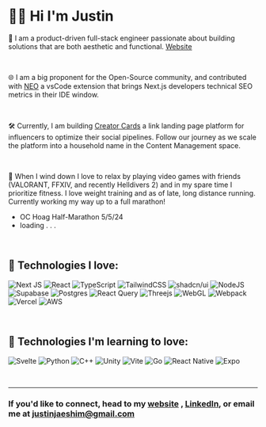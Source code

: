 # 🙇‍♂ Hi I'm Justin 

🌊 I am a product-driven full-stack engineer passionate about building solutions that are both aesthetic and functional. 
 [Website](https://justinshim.com)

<br/>

🌐 I am a big proponent for the Open-Source community, and contributed with [NEO](https://next-metrics.vercel.app) a vsCode extension that brings Next.js developers technical SEO metrics in their IDE window.

<br/>

🛠 Currently, I am building [Creator Cards](https://creatorcards.us/) a link landing page platform for influencers to optimize their social pipelines. Follow our journey as we scale the platform into a household name in the Content Management space.

<br/>

👟 When I wind down I love to relax by playing video games with friends (VALORANT, FFXIV, and recently Helldivers 2) and in my spare time I prioritize fitness. I love weight training and as of late, long distance running. Currently working my way up to a full marathon! 
  - OC Hoag Half-Marathon 5/5/24
  - loading . . .

<br/>

## 💖 Technologies I love:
![Next JS](https://img.shields.io/badge/Next-black?style=for-the-badge&logo=next.js&logoColor=white)
![React](https://img.shields.io/badge/react-%2320232a.svg?style=for-the-badge&logo=react&logoColor=%2361DAFB)
![TypeScript](https://img.shields.io/badge/typescript-%23007ACC.svg?style=for-the-badge&logo=typescript&logoColor=white)
![TailwindCSS](https://img.shields.io/badge/tailwindcss-%2338B2AC.svg?style=for-the-badge&logo=tailwind-css&logoColor=white)
![shadcn/ui](https://img.shields.io/badge/shadcn%2Fui-000000?style=for-the-badge&logo=shadcnui&logoColor=white)
![NodeJS](https://img.shields.io/badge/node.js-6DA55F?style=for-the-badge&logo=node.js&logoColor=white)
![Supabase](https://img.shields.io/badge/Supabase-3ECF8E?style=for-the-badge&logo=supabase&logoColor=white)
![Postgres](https://img.shields.io/badge/postgres-%23316192.svg?style=for-the-badge&logo=postgresql&logoColor=white)
![React Query](https://img.shields.io/badge/-React%20Query-FF4154?style=for-the-badge&logo=react%20query&logoColor=white)
![Threejs](https://img.shields.io/badge/threejs-black?style=for-the-badge&logo=three.js&logoColor=white)
![WebGL](https://img.shields.io/badge/WebGL-990000?logo=webgl&logoColor=white&style=for-the-badge)
![Webpack](https://img.shields.io/badge/webpack-%238DD6F9.svg?style=for-the-badge&logo=webpack&logoColor=black)
![Vercel](https://img.shields.io/badge/vercel-%23000000.svg?style=for-the-badge&logo=vercel&logoColor=white)
![AWS](https://img.shields.io/badge/AWS-%23FF9900.svg?style=for-the-badge&logo=amazon-aws&logoColor=white)

<br/>

## 🚧 Technologies I'm learning to love:
![Svelte](https://img.shields.io/badge/svelte-%23f1413d.svg?style=for-the-badge&logo=svelte&logoColor=white)
![Python](https://img.shields.io/badge/python-3670A0?style=for-the-badge&logo=python&logoColor=ffdd54)
![C++](https://img.shields.io/badge/c++-%2300599C.svg?style=for-the-badge&logo=c%2B%2B&logoColor=white)
![Unity](https://img.shields.io/badge/unity-%23000000.svg?style=for-the-badge&logo=unity&logoColor=white)
![Vite](https://img.shields.io/badge/vite-%23646CFF.svg?style=for-the-badge&logo=vite&logoColor=white)
![Go](https://img.shields.io/badge/go-%2300ADD8.svg?style=for-the-badge&logo=go&logoColor=white)
![React Native](https://img.shields.io/badge/react_native-%2320232a.svg?style=for-the-badge&logo=react&logoColor=%2361DAFB)
![Expo](https://img.shields.io/badge/expo-1C1E24?style=for-the-badge&logo=expo&logoColor=#D04A37)

<br/>

---
### If you'd like to connect, head to my [website](https://justinshim.com) , [LinkedIn](https://linkedin.com/in/justinshim), or email me at [justinjaeshim@gmail.com](mailto:justinjaeshim@gmail.com)
